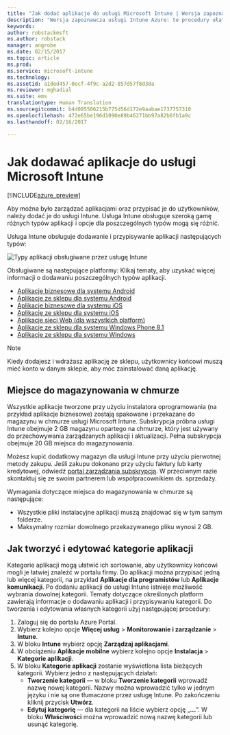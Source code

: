 ```yaml
---
title: "Jak dodać aplikacje do usługi Microsoft Intune | Wersja zapoznawcza usługi Intune Azure | Dokumentacja firmy Microsoft"
description: "Wersja zapoznawcza usługi Intune Azure: te procedury ułatwiają przygotowanie aplikacji do usługi Intune do przypisania do użytkowników i urządzeń. "
keywords: 
author: robstackmsft
ms.author: robstack
manager: angrobe
ms.date: 02/15/2017
ms.topic: article
ms.prod: 
ms.service: microsoft-intune
ms.technology: 
ms.assetid: a1ded457-0ecf-4f9c-a2d2-857d57f8d30a
ms.reviewer: mghadial
ms.suite: ems
translationtype: Human Translation
ms.sourcegitcommit: b4d095506215b775d56d172e9aabae1737757310
ms.openlocfilehash: 472e65be196d1090e89b46271bb97a82b6fb1a9c
ms.lasthandoff: 02/16/2017

---
```


# <a name="how-to-add-an-app-to-microsoft-intune"></a>Jak dodawać aplikacje do usługi Microsoft Intune

[!INCLUDE[azure_preview](../includes/azure_preview.md)]

Aby można było zarządzać aplikacjami oraz przypisać je do użytkowników, należy dodać je do usługi Intune. Usługa Intune obsługuje szeroką gamę różnych typów aplikacji i opcje dla poszczególnych typów mogą się różnić.

Usługa Intune obsługuje dodawanie i przypisywanie aplikacji następujących typów:

![Typy aplikacji obsługiwane przez usługę Intune](./media/app-types.png)

Obsługiwane są następujące platformy: Klikaj tematy, aby uzyskać więcej informacji o dodawaniu poszczególnych typów aplikacji.

- [Aplikacje biznesowe dla systemu Android](/intune-azure/manage-apps/android-lob-app)
- [Aplikacje ze sklepu dla systemu Android](/intune-azure/manage-apps/android-store-app)
- [Aplikacje biznesowe dla systemu iOS](/intune-azure/manage-apps/ios-lob-app)
- [Aplikacje ze sklepu dla systemu iOS](/intune-azure/manage-apps/ios-store-app)
- [Aplikacje sieci Web (dla wszystkich platform)](/intune-azure/manage-apps/web-app)
- [Aplikacje ze sklepu dla systemu Windows Phone 8.1](/intune-azure/manage-apps/windows-phone-8-1-store-app)
- [Aplikacje ze sklepu dla systemu Windows](/intune-azure/manage-apps/windows-store-app)

> [!NOTE]
> Kiedy dodajesz i wdrażasz aplikację ze sklepu, użytkownicy końcowi muszą mieć konto w danym sklepie, aby móc zainstalować daną aplikację.

## <a name="cloud-storage-space"></a>Miejsce do magazynowania w chmurze
Wszystkie aplikacje tworzone przy użyciu instalatora oprogramowania (na przykład aplikacje biznesowe) zostają spakowane i przekazane do magazynu w chmurze usługi Microsoft Intune. Subskrypcja próbna usługi Intune obejmuje 2 GB magazynu opartego na chmurze, który jest używany do przechowywania zarządzanych aplikacji i aktualizacji. Pełna subskrypcja obejmuje 20 GB miejsca do magazynowania.

Możesz kupić dodatkowy magazyn dla usługi Intune przy użyciu pierwotnej metody zakupu.  Jeśli zakupu dokonano przy użyciu faktury lub karty kredytowej, odwiedź [portal zarządzania subskrypcją](https://portal.office.com/adminportal/home?switchtomodern=true#/subscriptions).  W przeciwnym razie skontaktuj się ze swoim partnerem lub współpracownikiem ds. sprzedaży.

Wymagania dotyczące miejsca do magazynowania w chmurze są następujące:

-   Wszystkie pliki instalacyjne aplikacji muszą znajdować się w tym samym folderze.
-   Maksymalny rozmiar dowolnego przekazywanego pliku wynosi 2 GB.

## <a name="how-to-create-and-edit-categories-for-apps"></a>Jak tworzyć i edytować kategorie aplikacji 

Kategorie aplikacji mogą ułatwić ich sortowanie, aby użytkownicy końcowi mogli je łatwiej znaleźć w portalu firmy. Do aplikacji można przypisać jedną lub więcej kategorii, na przykład **Aplikacje dla programistów** lub **Aplikacje komunikacji**. Po dodaniu aplikacji do usługi Intune istnieje możliwość wybrania dowolnej kategorii. Tematy dotyczące określonych platform zawierają informacje o dodawaniu aplikacji i przypisywaniu kategorii. Do tworzenia i edytowania własnych kategorii użyj następującej procedury: 

1. Zaloguj się do portalu Azure Portal. 
2. Wybierz kolejno opcje **Więcej usług** > **Monitorowanie i zarządzanie** > **Intune**. 
3. W bloku **Intune** wybierz opcję **Zarządzaj aplikacjami**. 
4. W obciążeniu **Aplikacje mobilne** wybierz kolejno opcje **Instalacja** > **Kategorie aplikacji**. 
5. W bloku **Kategorie aplikacji** zostanie wyświetlona lista bieżących kategorii. Wybierz jedno z następujących działań: 
    - **Tworzenie kategorii** — w bloku **Tworzenie kategorii** wprowadź nazwę nowej kategorii. Nazwy można wprowadzić tylko w jednym języku i nie są one tłumaczone przez usługę Intune. Po zakończeniu kliknij przycisk **Utwórz**.
    - **Edytuj kategorię** — dla kategorii na liście wybierz opcję „**...**”. W bloku **Właściwości** można wprowadzić nową nazwę kategorii lub usunąć kategorię.




